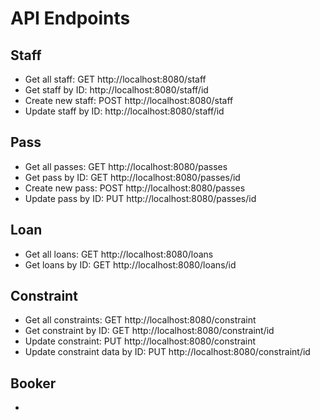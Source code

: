 # API Endpoints
## Staff 
- Get all staff: GET http://localhost:8080/staff
- Get staff by ID: http://localhost:8080/staff/id
- Create new staff: POST http://localhost:8080/staff
- Update staff by ID: http://localhost:8080/staff/id
## Pass
- Get all passes: GET http://localhost:8080/passes
- Get pass by ID: GET http://localhost:8080/passes/id
- Create new pass: POST http://localhost:8080/passes
- Update pass by ID: PUT http://localhost:8080/passes/id

## Loan
- Get all loans: GET http://localhost:8080/loans
- Get loans by ID: GET http://localhost:8080/loans/id

## Constraint
- Get all constraints: GET http://localhost:8080/constraint
- Get constraint by ID: GET http://localhost:8080/constraint/id
- Update constraint: PUT http://localhost:8080/constraint
- Update constraint data by ID: PUT http://localhost:8080/constraint/id

## Booker
- 